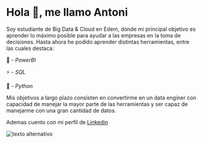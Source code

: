 

# **Hola 👋,  me llamo Antoni**

Soy estudiante de Big Data & Cloud en Edem, donde mi principal objetivo es aprender lo máximo posible para ayudar a las empresas en la toma de decisiones. Hasta ahora he podido aprender distintas herramientas, entre las cuales destaca:

🔭 - *PowerBI*

⚡ - *SQL*

📝 - *Python*

Mis objetivos a largo plazo consisten en convertirme en un data enginer con capacidad de manejar la mayor parte de las herramientas y ser capaz de manejarme con una gran cantidad de datos.

Ademas cuento con mi perfil de [Linkedin][Perfil]

[Perfil]:https://www.linkedin.com/in/antoniade/

![texto alternativo](https://i.giphy.com/media/v1.Y2lkPTc5MGI3NjExcm1maGVvZmcwODRsbnpmY2JzZGVwNGt3N21yaDV1dHNvMmJmdmNudiZlcD12MV9pbnRlcm5hbF9naWZfYnlfaWQmY3Q9Zw/bGgsc5mWoryfgKBx1u/giphy.gif)